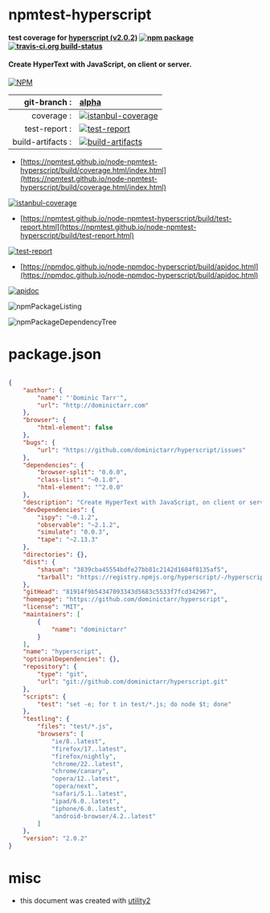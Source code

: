 # npmtest-hyperscript

#### test coverage for  [hyperscript (v2.0.2)](https://github.com/dominictarr/hyperscript)  [![npm package](https://img.shields.io/npm/v/npmtest-hyperscript.svg?style=flat-square)](https://www.npmjs.org/package/npmtest-hyperscript) [![travis-ci.org build-status](https://api.travis-ci.org/npmtest/node-npmtest-hyperscript.svg)](https://travis-ci.org/npmtest/node-npmtest-hyperscript)

#### Create HyperText with JavaScript, on client or server.

[![NPM](https://nodei.co/npm/hyperscript.png?downloads=true&downloadRank=true&stars=true)](https://www.npmjs.com/package/hyperscript)

| git-branch : | [alpha](https://github.com/npmtest/node-npmtest-hyperscript/tree/alpha)|
|--:|:--|
| coverage : | [![istanbul-coverage](https://npmtest.github.io/node-npmtest-hyperscript/build/coverage.badge.svg)](https://npmtest.github.io/node-npmtest-hyperscript/build/coverage.html/index.html)|
| test-report : | [![test-report](https://npmtest.github.io/node-npmtest-hyperscript/build/test-report.badge.svg)](https://npmtest.github.io/node-npmtest-hyperscript/build/test-report.html)|
| build-artifacts : | [![build-artifacts](https://npmtest.github.io/node-npmtest-hyperscript/glyphicons_144_folder_open.png)](https://github.com/npmtest/node-npmtest-hyperscript/tree/gh-pages/build)|

- [https://npmtest.github.io/node-npmtest-hyperscript/build/coverage.html/index.html](https://npmtest.github.io/node-npmtest-hyperscript/build/coverage.html/index.html)

[![istanbul-coverage](https://npmtest.github.io/node-npmtest-hyperscript/build/screenCapture.buildCi.browser.%252Ftmp%252Fbuild%252Fcoverage.lib.html.png)](https://npmtest.github.io/node-npmtest-hyperscript/build/coverage.html/index.html)

- [https://npmtest.github.io/node-npmtest-hyperscript/build/test-report.html](https://npmtest.github.io/node-npmtest-hyperscript/build/test-report.html)

[![test-report](https://npmtest.github.io/node-npmtest-hyperscript/build/screenCapture.buildCi.browser.%252Ftmp%252Fbuild%252Ftest-report.html.png)](https://npmtest.github.io/node-npmtest-hyperscript/build/test-report.html)

- [https://npmdoc.github.io/node-npmdoc-hyperscript/build/apidoc.html](https://npmdoc.github.io/node-npmdoc-hyperscript/build/apidoc.html)

[![apidoc](https://npmdoc.github.io/node-npmdoc-hyperscript/build/screenCapture.buildCi.browser.%252Ftmp%252Fbuild%252Fapidoc.html.png)](https://npmdoc.github.io/node-npmdoc-hyperscript/build/apidoc.html)

![npmPackageListing](https://npmtest.github.io/node-npmtest-hyperscript/build/screenCapture.npmPackageListing.svg)

![npmPackageDependencyTree](https://npmtest.github.io/node-npmtest-hyperscript/build/screenCapture.npmPackageDependencyTree.svg)



# package.json

```json

{
    "author": {
        "name": "'Dominic Tarr'",
        "url": "http://dominictarr.com"
    },
    "browser": {
        "html-element": false
    },
    "bugs": {
        "url": "https://github.com/dominictarr/hyperscript/issues"
    },
    "dependencies": {
        "browser-split": "0.0.0",
        "class-list": "~0.1.0",
        "html-element": "^2.0.0"
    },
    "description": "Create HyperText with JavaScript, on client or server.",
    "devDependencies": {
        "ispy": "~0.1.2",
        "observable": "~2.1.2",
        "simulate": "0.0.3",
        "tape": "~2.13.3"
    },
    "directories": {},
    "dist": {
        "shasum": "3839cba45554bdfe27bb81c2142d1684f8135af5",
        "tarball": "https://registry.npmjs.org/hyperscript/-/hyperscript-2.0.2.tgz"
    },
    "gitHead": "81914f9b54347093343d5683c5533f7fcd342967",
    "homepage": "https://github.com/dominictarr/hyperscript",
    "license": "MIT",
    "maintainers": [
        {
            "name": "dominictarr"
        }
    ],
    "name": "hyperscript",
    "optionalDependencies": {},
    "repository": {
        "type": "git",
        "url": "git://github.com/dominictarr/hyperscript.git"
    },
    "scripts": {
        "test": "set -e; for t in test/*.js; do node $t; done"
    },
    "testling": {
        "files": "test/*.js",
        "browsers": [
            "ie/8..latest",
            "firefox/17..latest",
            "firefox/nightly",
            "chrome/22..latest",
            "chrome/canary",
            "opera/12..latest",
            "opera/next",
            "safari/5.1..latest",
            "ipad/6.0..latest",
            "iphone/6.0..latest",
            "android-browser/4.2..latest"
        ]
    },
    "version": "2.0.2"
}
```



# misc
- this document was created with [utility2](https://github.com/kaizhu256/node-utility2)
